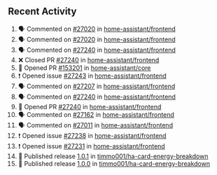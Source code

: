## Recent Activity

<!--START_SECTION:activity-->
1. 🗣 Commented on [#27020](https://github.com/home-assistant/frontend/issues/27020) in [home-assistant/frontend](https://github.com/home-assistant/frontend)
2. 🗣 Commented on [#27020](https://github.com/home-assistant/frontend/issues/27020) in [home-assistant/frontend](https://github.com/home-assistant/frontend)
3. 🗣 Commented on [#27240](https://github.com/home-assistant/frontend/issues/27240) in [home-assistant/frontend](https://github.com/home-assistant/frontend)
4. ❌ Closed PR [#27240](https://github.com/home-assistant/frontend/pull/27240) in [home-assistant/frontend](https://github.com/home-assistant/frontend)
5. 💪 Opened PR [#153201](https://github.com/home-assistant/core/pull/153201) in [home-assistant/core](https://github.com/home-assistant/core)
6. ❗ Opened issue [#27243](https://github.com/home-assistant/frontend/issues/27243) in [home-assistant/frontend](https://github.com/home-assistant/frontend)
7. 🗣 Commented on [#27207](https://github.com/home-assistant/frontend/issues/27207) in [home-assistant/frontend](https://github.com/home-assistant/frontend)
8. 🗣 Commented on [#27240](https://github.com/home-assistant/frontend/issues/27240) in [home-assistant/frontend](https://github.com/home-assistant/frontend)
9. 💪 Opened PR [#27240](https://github.com/home-assistant/frontend/pull/27240) in [home-assistant/frontend](https://github.com/home-assistant/frontend)
10. 🗣 Commented on [#27162](https://github.com/home-assistant/frontend/issues/27162) in [home-assistant/frontend](https://github.com/home-assistant/frontend)
11. 🗣 Commented on [#27011](https://github.com/home-assistant/frontend/issues/27011) in [home-assistant/frontend](https://github.com/home-assistant/frontend)
12. ❗ Opened issue [#27238](https://github.com/home-assistant/frontend/issues/27238) in [home-assistant/frontend](https://github.com/home-assistant/frontend)
13. ❗ Opened issue [#27231](https://github.com/home-assistant/frontend/issues/27231) in [home-assistant/frontend](https://github.com/home-assistant/frontend)
14. 🚀 Published release [1.0.1](https://github.com/1.0.1) in [timmo001/ha-card-energy-breakdown](https://github.com/timmo001/ha-card-energy-breakdown)
15. 🚀 Published release [1.0.0](https://github.com/1.0.0) in [timmo001/ha-card-energy-breakdown](https://github.com/timmo001/ha-card-energy-breakdown)
<!--END_SECTION:activity-->
